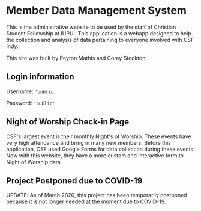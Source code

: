 Member Data Management System
==================================
 This is the administrative website to be used by the staff of Christian Student Fellowship at IUPUI. This application is a webapp designed to help the collection and analysis of data pertaining to everyone involved with CSF Indy.

 This site was built by Peyton Mathis and Corey Stockton.

Login information
-------------------

 Username: `'public'`

 Password: `'public'`

Night of Worship Check-in Page
-------------------------------------
CSF's largest event is their monthly Night's of Worship. These events have very high attendance and bring in many new members. Before this application, CSF used Google Forms for data collection during these events. Now with this website, they have a more custom and interactive form to Night of Worship data.

Project Postponed due to COVID-19
-------------------------------------
UPDATE: As of March 2020, this project has been temporarily postponed because it is not longer needed at the moment due to COVID-19.
